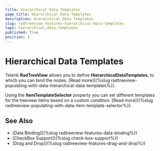 ```yaml
---
title: Hierarchical Data Templates
page_title: Hierarchical Data Templates
description: Hierarchical Data Templates
slug: radtreeview-features-hierarchical-data-templates
tags: hierarchical,data,templates
published: True
position: 3
---
```


# Hierarchical Data Templates

Telerik __RadTreeView__ allows you to define __HierarchicalDataTemplates__, to which you can bind the nodes. [Read more]({%slug radtreeview-populating-with-data-hierarchical-data-templates%}).

Using the __ItemTemplateSelector__ property you can set different templates for the treeview items based on a custom condition. [Read more]({%slug radtreeview-populating-with-data-item-template-selector%}).

## See Also
 * [Data Binding]({%slug radtreeview-features-data-binding%})
 * [CheckBox Support]({%slug check-box-support%})
 * [Drag and Drop]({%slug radtreeview-features-drag-and-drop%})